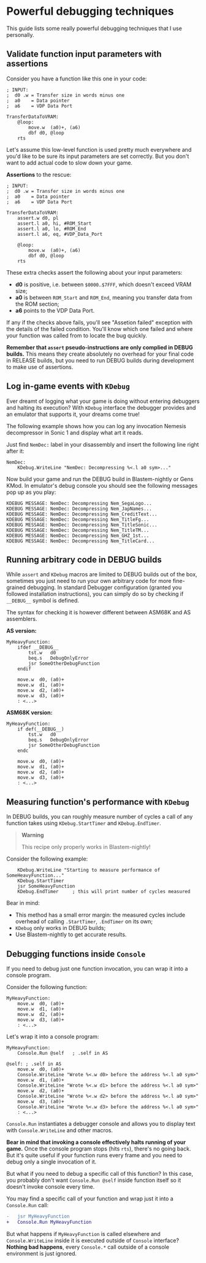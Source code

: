 
# Powerful debugging techniques

This guide lists some really powerful debugging techniques that I use personally.

## Validate function input parameters with assertions

Consider you have a function like this one in your code:

```m68k
; INPUT:
;  d0 .w = Transfer size in words minus one
;  a0    = Data pointer
;  a6    = VDP Data Port

TransferDataToVRAM:
	@loop:
		move.w	(a0)+, (a6)
		dbf	d0, @loop
	rts
```

Let's assume this low-level function is used pretty much everywhere and you'd like to be sure its input parameters are set correctly. But you don't want to add actual code to slow down your game.

**Assertions** to the rescue:

```m68k
; INPUT:
;  d0 .w = Transfer size in words minus one
;  a0    = Data pointer
;  a6    = VDP Data Port

TransferDataToVRAM:
	assert.w d0, pl
	assert.l a0, hi, #ROM_Start
	assert.l a0, lo, #ROM_End
	assert.l a6, eq, #VDP_Data_Port

	@loop:
		move.w	(a0)+, (a6)
		dbf	d0, @loop
	rts
```

These extra checks assert the following about your input parameters:
- **d0** is positive, i.e. between `$0000`..`$7FFF`, which doesn't exceed VRAM size;
- **a0** is between `ROM_Start` and `ROM_End`, meaning you transfer data from the ROM section;
- **a6** points to the VDP Data Port.

If any if the checks above fails, you'll see "Assetion failed" exception with the details of the failed condition. You'll know which one failed and where your function was called from to locate the bug quickly.

**Remember that `assert` pseudo-instructions are only complied in DEBUG builds.** This means they create absolutely no overhead for your final code in RELEASE builds, but you need to run DEBUG builds during development to make use of assertions.

## Log in-game events with `KDebug`

Ever dreamt of logging what your game is doing without entering debuggers and halting its execution? With `KDebug` interface the debugger provides and an emulator that supports it, your dreams come true!

The following example shows how you can log any invocation Nemesis decompressor in Sonic 1 and display what art it reads.

Just find `NemDec:` label in your disassembly and insert the following line right after it:

```m68k
NemDec:
	KDebug.WriteLine "NemDec: Decompressing %<.l a0 sym>..."

```

Now build your game and run the DEBUG build in Blastem-nightly or Gens KMod. In emulator's debug console you should see the following messages pop up as you play:

```
KDEBUG MESSAGE: NemDec: Decompressing Nem_SegaLogo...
KDEBUG MESSAGE: NemDec: Decompressing Nem_JapNames...
KDEBUG MESSAGE: NemDec: Decompressing Nem_CreditText...
KDEBUG MESSAGE: NemDec: Decompressing Nem_TitleFg...
KDEBUG MESSAGE: NemDec: Decompressing Nem_TitleSonic...
KDEBUG MESSAGE: NemDec: Decompressing Nem_TitleTM...
KDEBUG MESSAGE: NemDec: Decompressing Nem_GHZ_1st...
KDEBUG MESSAGE: NemDec: Decompressing Nem_TitleCard...
```

## Running arbitrary code in DEBUG builds

While `assert` and `KDebug` macros are limited to DEBUG builds out of the box, sometimes you just need to run your own arbitrary code for more fine-grained debugging. In standard Debugger configuration (granted you followed installation instructions), you can simply do so by checking if `__DEBUG__` symbol is defined.

The syntax for checking it is however different between ASM68K and AS assemblers.

**AS version:**

```m68k
MyHeavyFunction:
	ifdef __DEBUG__
		tst.w 	d0
		beq.s 	DebugOnlyError
		jsr	SomeOtherDebugFunction
	endif

	move.w 	d0, (a0)+
	move.w 	d1, (a0)+
	move.w 	d2, (a0)+
	move.w 	d3, (a0)+
	: <...>
```

**ASM68K version:**

```m68k
MyHeavyFunction:
	if def(__DEBUG__)
		tst.w 	d0
		beq.s 	DebugOnlyError
		jsr	SomeOtherDebugFunction
	endc

	move.w 	d0, (a0)+
	move.w 	d1, (a0)+
	move.w 	d2, (a0)+
	move.w 	d3, (a0)+
	: <...>
```

## Measuring function's performance with `KDebug`

In DEBUG builds, you can roughly measure number of cycles a call of any function takes using `KDebug.StartTimer` and `KDebug.EndTimer`.

> **Warning**
>
> This recipe only properly works in Blastem-nightly!

Consider the following example:

```m68k
	KDebug.WriteLine "Starting to measure performance of SomeHeavyFunction..."
	KDebug.StartTimer
	jsr	SomeHeavyFunction
	KDebug.EndTimer 	; this will print number of cycles measured
```

Bear in mind:

- This method has a small error margin: the measured cycles include overhead of calling `.StartTimer`, `.EndTimer` on its own;
- `KDebug` only works in DEBUG builds;
- Use Blastem-nightly to get accurate results.

## Debugging functions inside `Console`

If you need to debug just one function invocation, you can wrap it into a console program.

Consider the following function:

```m68k
MyHeavyFunction:
	move.w 	d0, (a0)+
	move.w 	d1, (a0)+
	move.w 	d2, (a0)+
	move.w 	d3, (a0)+
	: <...>
```

Let's wrap it into a console program:

```m68k
MyHeavyFunction:
	Console.Run @self	; .self in AS

@self: ; .self in AS
	move.w 	d0, (a0)+
	Console.WriteLine "Wrote %<.w d0> before the address %<.l a0 sym>"
	move.w 	d1, (a0)+
	Console.WriteLine "Wrote %<.w d1> before the address %<.l a0 sym>"
	move.w 	d2, (a0)+
	Console.WriteLine "Wrote %<.w d2> before the address %<.l a0 sym>"
	move.w 	d3, (a0)+
	Console.WriteLine "Wrote %<.w d3> before the address %<.l a0 sym>"
	: <...>
```

`Console.Run` instantiates a debugger console and allows you to display text with `Console.WriteLine` and other macros.

**Bear in mind that invoking a console effectively halts running of your game.** Once the console program stops (hits `rts`), there's no going back. But it's quite useful if your function runs every frame and you need to debug only a single invocation of it.

But what if you need to debug a specific call of this function? In this case, you probably don't want `Console.Run @self` inside function itself so it doesn't invoke console every time.

You may find a specific call of your function and wrap just it into a `Console.Run` call:

```diff
-	jsr	MyHeavyFunction
+	Console.Run MyHeavyFunction
```

But what happens if `MyHeavyFunction` is called elsewhere and `Console.WriteLine` inside it is executed outside of `Console` interface? **Nothing bad happens**, every `Console.*` call outside of a console environment is just ignored.
